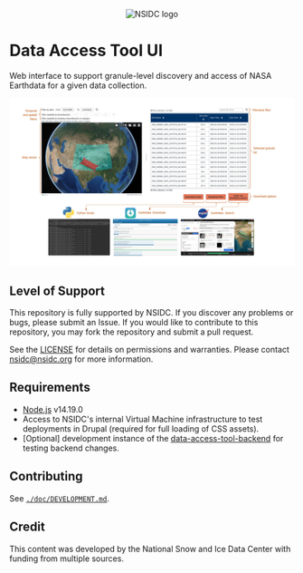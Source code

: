 <p align="center">
  <img alt="NSIDC logo" src="https://nsidc.org/themes/custom/nsidc/logo.svg" width="150" />
</p>


# Data Access Tool UI

Web interface to support granule-level discovery and access of NASA Earthdata for a
given data collection.

<p align="center">
  <img alt="DAT screenshot" src="./doc/dat_screenshot.jpg" />
</p>

## Level of Support

This repository is fully supported by NSIDC. If you discover any problems or
bugs, please submit an Issue. If you would like to contribute to this
repository, you may fork the repository and submit a pull request.

See the [LICENSE](LICENSE) for details on permissions and warranties. Please
contact nsidc@nsidc.org for more information.


## Requirements

* [Node.js](https://nodejs.org/en) v14.19.0
* Access to NSIDC's internal Virtual Machine infrastructure to test deployments
  in Drupal (required for full loading of CSS assets).
* [Optional] development instance of the
  [data-access-tool-backend](https://github.com/nsidc/data-access-tool-backend/)
  for testing backend changes.


## Contributing

See [`./doc/DEVELOPMENT.md`](./doc/DEVELOPMENT.md).


## Credit

This content was developed by the National Snow and Ice Data Center with funding
from multiple sources.
